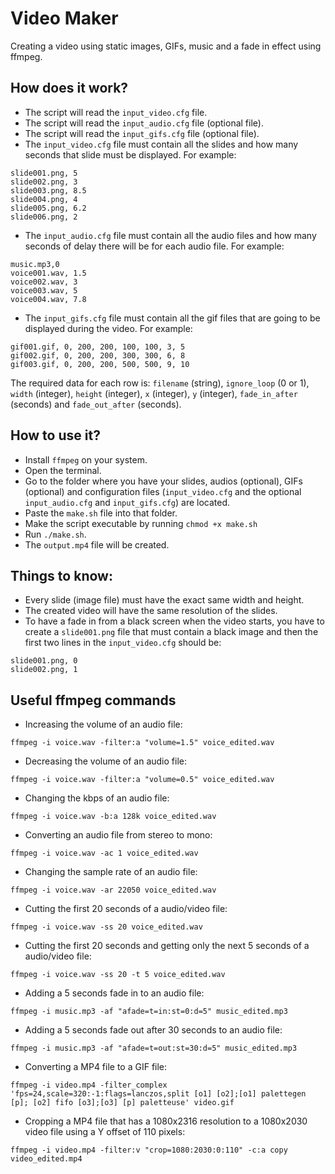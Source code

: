 # Video Maker

Creating a video using static images, GIFs, music and a fade in effect using ffmpeg.

## How does it work?

- The script will read the ```input_video.cfg``` file.
- The script will read the ```input_audio.cfg``` file (optional file).
- The script will read the ```input_gifs.cfg``` file (optional file).
- The ```input_video.cfg``` file must contain all the slides and how many seconds that slide must be displayed. For example:

```
slide001.png, 5
slide002.png, 3
slide003.png, 8.5
slide004.png, 4
slide005.png, 6.2
slide006.png, 2
```

- The ```input_audio.cfg``` file must contain all the audio files and how many seconds of delay there will be for each audio file. For example:

```
music.mp3,0
voice001.wav, 1.5
voice002.wav, 3
voice003.wav, 5
voice004.wav, 7.8
```

- The ```input_gifs.cfg``` file must contain all the gif files that are going to be displayed during the video. For example:

```
gif001.gif, 0, 200, 200, 100, 100, 3, 5
gif002.gif, 0, 200, 200, 300, 300, 6, 8
gif003.gif, 0, 200, 200, 500, 500, 9, 10
```

The required data for each row is: ```filename``` (string), ```ignore_loop``` (0 or 1), ```width``` (integer), ```height``` (integer), ```x``` (integer), ```y``` (integer), ```fade_in_after``` (seconds) and ```fade_out_after``` (seconds).

## How to use it?

- Install ```ffmpeg``` on your system.
- Open the terminal.
- Go to the folder where you have your slides, audios (optional), GIFs (optional) and configuration files (```input_video.cfg``` and the optional ```input_audio.cfg``` and ```input_gifs.cfg```) are located.
- Paste the ```make.sh``` file into that folder.
- Make the script executable by running ```chmod +x make.sh```
- Run ```./make.sh```.
- The  ```output.mp4``` file will be created.

## Things to know:

- Every slide (image file) must have the exact same width and height.
- The created video will have the same resolution of the slides.
- To have a fade in from a black screen when the video starts, you have to create a ```slide001.png``` file that must contain a black image and then the first two lines in the ```input_video.cfg``` should be:
```
slide001.png, 0
slide002.png, 1
```

## Useful ffmpeg commands

- Increasing the volume of an audio file:
```
ffmpeg -i voice.wav -filter:a "volume=1.5" voice_edited.wav
```
- Decreasing the volume of an audio file:
```
ffmpeg -i voice.wav -filter:a "volume=0.5" voice_edited.wav
```
- Changing the kbps of an audio file:
```
ffmpeg -i voice.wav -b:a 128k voice_edited.wav
```
- Converting an audio file from stereo to mono:
```
ffmpeg -i voice.wav -ac 1 voice_edited.wav
```
- Changing the sample rate of an audio file:
```
ffmpeg -i voice.wav -ar 22050 voice_edited.wav
```
- Cutting the first 20 seconds of a audio/video file:
```
ffmpeg -i voice.wav -ss 20 voice_edited.wav
```
- Cutting the first 20 seconds and getting only the next 5 seconds of a audio/video file:
```
ffmpeg -i voice.wav -ss 20 -t 5 voice_edited.wav
```
- Adding a 5 seconds fade in to an audio file:
```
ffmpeg -i music.mp3 -af "afade=t=in:st=0:d=5" music_edited.mp3
```
- Adding a 5 seconds fade out after 30 seconds to an audio file:
```
ffmpeg -i music.mp3 -af "afade=t=out:st=30:d=5" music_edited.mp3
```
- Converting a MP4 file to a GIF file:
```
ffmpeg -i video.mp4 -filter_complex 'fps=24,scale=320:-1:flags=lanczos,split [o1] [o2];[o1] palettegen [p]; [o2] fifo [o3];[o3] [p] paletteuse' video.gif
```
- Cropping a MP4 file that has a 1080x2316 resolution to a 1080x2030 video file using a Y offset of 110 pixels:
```
ffmpeg -i video.mp4 -filter:v "crop=1080:2030:0:110" -c:a copy video_edited.mp4
```
